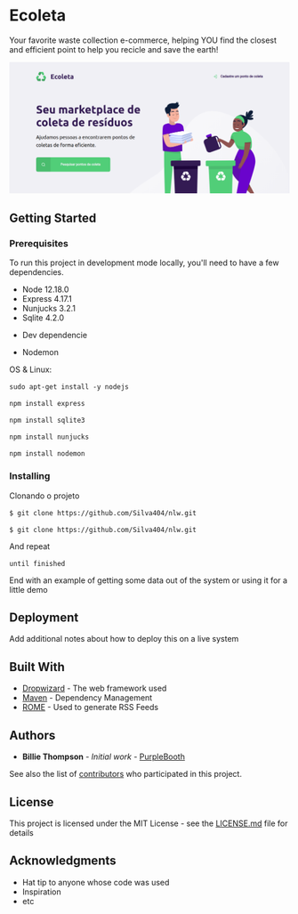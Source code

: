 

# Ecoleta

Your favorite waste collection e-commerce, helping YOU find the closest and efficient point to help you recicle and save the earth!

<img src="/header.png">


## Getting Started

### Prerequisites

To run this project in development mode locally, you'll need to have a few dependencies.
* Node 12.18.0
* Express 4.17.1
* Nunjucks 3.2.1
* Sqlite 4.2.0

- Dev dependencie
* Nodemon

OS & Linux: 
```
sudo apt-get install -y nodejs
```
```
npm install express
```

```
npm install sqlite3
```

```
npm install nunjucks
```

```
npm install nodemon
```

### Installing

Clonando o projeto

```
$ git clone https://github.com/Silva404/nlw.git
```



```
$ git clone https://github.com/Silva404/nlw.git
```

And repeat

```
until finished
```

End with an example of getting some data out of the system or using it for a little demo


## Deployment

Add additional notes about how to deploy this on a live system

## Built With

* [Dropwizard](http://www.dropwizard.io/1.0.2/docs/) - The web framework used
* [Maven](https://maven.apache.org/) - Dependency Management
* [ROME](https://rometools.github.io/rome/) - Used to generate RSS Feeds

## Authors

* **Billie Thompson** - *Initial work* - [PurpleBooth](https://github.com/PurpleBooth)

See also the list of [contributors](https://github.com/your/project/contributors) who participated in this project.

## License

This project is licensed under the MIT License - see the [LICENSE.md](LICENSE.md) file for details

## Acknowledgments

* Hat tip to anyone whose code was used
* Inspiration
* etc
